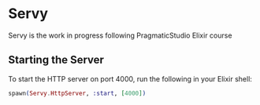 # Servy

Servy is the work in progress following PragmaticStudio Elixir course

## Starting the Server

To start the HTTP server on port 4000, run the following in your Elixir shell:

```elixir
spawn(Servy.HttpServer, :start, [4000])
```
